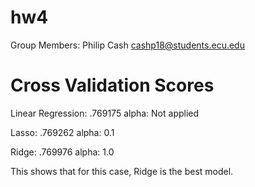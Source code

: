 # hw4

Group Members: Philip Cash cashp18@students.ecu.edu

# Cross Validation Scores

Linear Regression: .769175 alpha: Not applied

Lasso: .769262 alpha: 0.1

Ridge: .769976 alpha: 1.0

This shows that for this case, Ridge is the best model.
